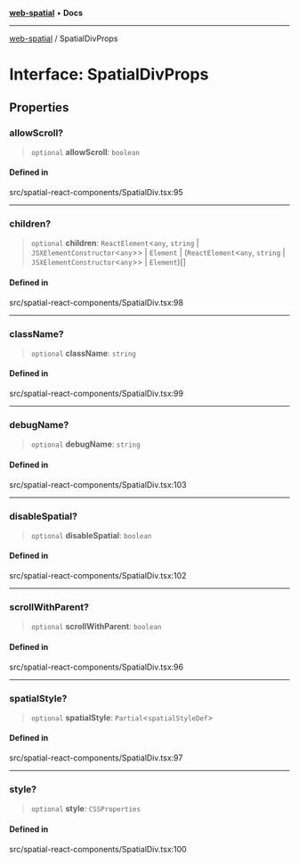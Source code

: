 [**web-spatial**](../README.md) • **Docs**

***

[web-spatial](../globals.md) / SpatialDivProps

# Interface: SpatialDivProps

## Properties

### allowScroll?

> `optional` **allowScroll**: `boolean`

#### Defined in

src/spatial-react-components/SpatialDiv.tsx:95

***

### children?

> `optional` **children**: `ReactElement`\<`any`, `string` \| `JSXElementConstructor`\<`any`\>\> \| `Element` \| (`ReactElement`\<`any`, `string` \| `JSXElementConstructor`\<`any`\>\> \| `Element`)[]

#### Defined in

src/spatial-react-components/SpatialDiv.tsx:98

***

### className?

> `optional` **className**: `string`

#### Defined in

src/spatial-react-components/SpatialDiv.tsx:99

***

### debugName?

> `optional` **debugName**: `string`

#### Defined in

src/spatial-react-components/SpatialDiv.tsx:103

***

### disableSpatial?

> `optional` **disableSpatial**: `boolean`

#### Defined in

src/spatial-react-components/SpatialDiv.tsx:102

***

### scrollWithParent?

> `optional` **scrollWithParent**: `boolean`

#### Defined in

src/spatial-react-components/SpatialDiv.tsx:96

***

### spatialStyle?

> `optional` **spatialStyle**: `Partial`\<`spatialStyleDef`\>

#### Defined in

src/spatial-react-components/SpatialDiv.tsx:97

***

### style?

> `optional` **style**: `CSSProperties`

#### Defined in

src/spatial-react-components/SpatialDiv.tsx:100
